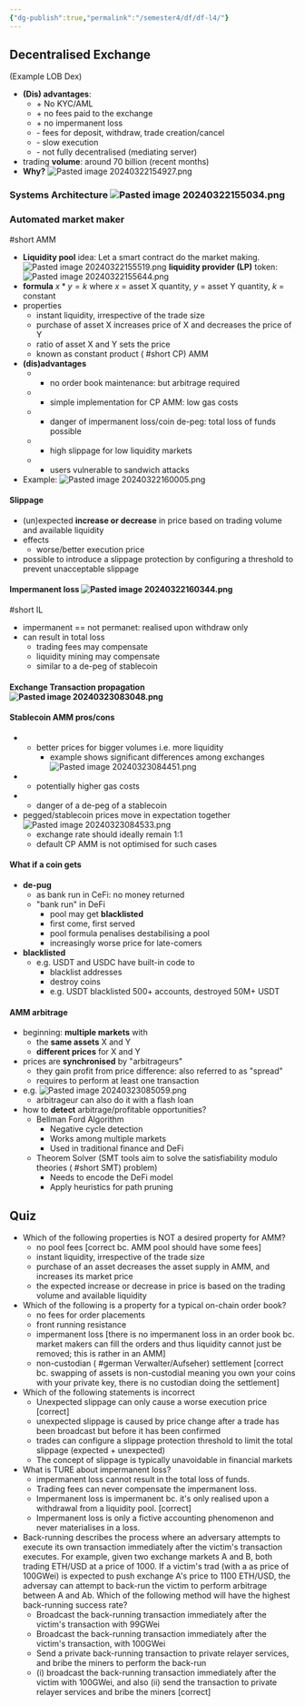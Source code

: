 ```yaml
---
{"dg-publish":true,"permalink":"/semester4/df/df-l4/"}
---
```


## Decentralised Exchange
(Example LOB Dex)
- **(Dis) advantages**:
	- \+ No KYC/AML
	- \+ no fees paid to the exchange
	- \+ no impermanent loss
	- \- fees for deposit, withdraw, trade creation/cancel
	- \- slow execution
	- \- not fully decentralised (mediating server)
- trading **volume**: around 70 billion (recent months)
- **Why?** ![Pasted image 20240322154927.png](/img/user/Semester4/DF/attachments/Pasted%20image%2020240322154927.png)
### Systems Architecture ![Pasted image 20240322155034.png](/img/user/Semester4/DF/attachments/Pasted%20image%2020240322155034.png)
### Automated market maker
#short AMM
- **Liquidity pool** idea: Let a smart contract do the market making. ![Pasted image 20240322155519.png](/img/user/Semester4/DF/attachments/Pasted%20image%2020240322155519.png) **liquidity provider (LP)** token: ![Pasted image 20240322155644.png](/img/user/Semester4/DF/attachments/Pasted%20image%2020240322155644.png)
- **formula** $x*y=k$ where $x$ = asset X quantity, $y$ = asset Y quantity, $k$ = constant
- properties
	- instant liquidity, irrespective of the trade size
	- purchase of asset X increases price of X and decreases the price of Y
	- ratio of asset X and Y sets the price
	- known as constant product ( #short CP) AMM
- **(dis)advantages**
	- + no order book maintenance: but arbitrage required
	- + simple implementation for CP AMM: low gas costs
	- - danger of impermanent loss/coin de-peg: total loss of funds possible
	- - high slippage for low liquidity markets
	- - users vulnerable to sandwich attacks
- Example: ![Pasted image 20240322160005.png](/img/user/Semester4/DF/attachments/Pasted%20image%2020240322160005.png)
#### Slippage
- (un)expected **increase or decrease** in price based on trading volume and available liquidity
- effects
	- worse/better execution price
- possible to introduce a slippage protection by configuring a threshold to prevent unacceptable slippage
#### Impermanent loss ![Pasted image 20240322160344.png](/img/user/Semester4/DF/attachments/Pasted%20image%2020240322160344.png)
#short IL
- impermanent == not permanet: realised upon withdraw only
- can result in total loss
	- trading fees may compensate
	- liquidity mining may compensate
	- similar to a de-peg of stablecoin
#### Exchange Transaction propagation ![Pasted image 20240323083048.png](/img/user/Semester4/DF/attachments/Pasted%20image%2020240323083048.png)
#### Stablecoin AMM pros/cons
- + better prices for bigger volumes i.e. more liquidity 
	- example shows significant differences among exchanges ![Pasted image 20240323084451.png](/img/user/Semester4/DF/attachments/Pasted%20image%2020240323084451.png)
- - potentially higher gas costs
- - danger of a de-peg of a stablecoin
- pegged/stablecoin prices move in expectation together ![Pasted image 20240323084533.png](/img/user/Semester4/DF/attachments/Pasted%20image%2020240323084533.png)
	- exchange rate should ideally remain 1:1
	- default CP AMM is not optimised for such cases
#### What if a coin gets
- **de-pug**
	- as bank run in CeFi: no money returned
	- "bank run" in DeFi
		- pool may get **blacklisted**
		- first come, first served
		- pool formula penalises destabilising a pool
		- increasingly worse price for late-comers
- **blacklisted**
	- e.g. USDT and USDC have built-in code to
		- blacklist addresses
		- destroy coins
		- e.g. USDT blacklisted 500+ accounts, destroyed 50M+ USDT
#### AMM arbitrage
- beginning: **multiple markets** with 
	- the **same assets** X and Y
	- **different prices** for X and Y
- prices are **synchronised** by "arbitrageurs"
	- they gain profit from price difference: also referred to as "spread"
	- requires to perform at least one transaction
- e.g. ![Pasted image 20240323085059.png](/img/user/Semester4/DF/attachments/Pasted%20image%2020240323085059.png)
	- arbitrageur can also do it with a flash loan
- how to **detect** arbitrage/profitable opportunities?
	- Bellman Ford Algorithm
		- Negative cycle detection
		- Works among multiple markets
		- Used in traditional finance and DeFi
	- Theorem Solver (SMT tools aim to solve the satisfiability modulo theories ( #short SMT) problem)
		- Needs to encode the DeFi model
		- Apply heuristics for path pruning
## Quiz
- Which of the following properties is NOT a desired property for AMM?
	- no pool fees \[correct bc. AMM pool should have some fees]
	- instant liquidity, irrespective of the trade size
	- purchase of an asset decreases the asset supply in AMM, and increases its market price
	- the expected increase or decrease in price is based on the trading volume and available liquidity
- Which of the following is a property for a typical on-chain order book?
	- no fees for order placements
	- front running resistance
	- impermanent loss \[there is no impermanent loss in an order book bc. market makers can fill the orders and thus liquidity cannot just be removed; this is rather in an AMM]
	- non-custodian ( #german Verwalter/Aufseher) settlement \[correct bc. swapping of assets is non-custodial meaning you own your coins with your private key, there is no custodian doing the settlement]
- Which of the following statements is incorrect
	- Unexpected slippage can only cause a worse execution price \[correct]
	- unexpected slippage is caused by price change after a trade has been broadcast but before it has been confirmed
	- trades can configure a slippage protection threshold to limit the total slippage (expected + unexpected)
	- The concept of slippage is typically unavoidable in financial markets
- What is TURE about impermanent loss?
	- impermanent loss cannot result in the total loss of funds.
	- Trading fees can never compensate the impermanent loss.
	- Impermanent loss is impermanent bc. it's only realised upon a withdrawal from a liquidity pool. \[correct]
	- Impermanent loss is only a fictive accounting phenomenon and never materialises in a loss.
- Back-running describes the process where an adversary attempts to execute its own transaction immediately after the victim's transaction executes. For example, given two exchange markets A and B, both trading ETH/USD at a price of 1000. If a victim's trad (with a as price of 100GWei) is expected to push exchange A's price to 1100 ETH/USD, the adversay can attempt to back-run the victim to perform arbitrage between A and Ab. Which of the following method will have the highest back-running success rate?
	- Broadcast the back-running transaction immediately after the victim's transaction with 99GWei
	- Broadcast the back-running transaction immediately after the victim's transaction, with 100GWei
	- Send a private back-running transaction to private relayer services, and bribe the miners to perform the back-run
	- (i) broadcast the back-running transaction immediately after the victim with 100GWei, and also (ii) send the transaction to private relayer services and bribe the miners \[correct]